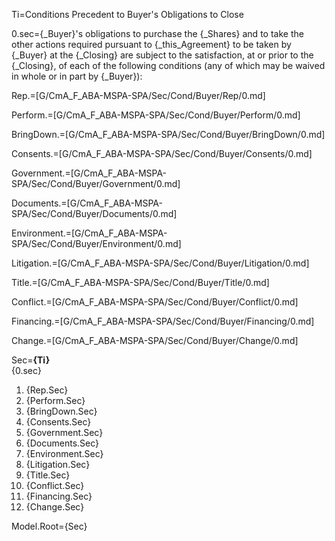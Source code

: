 Ti=Conditions Precedent to Buyer's Obligations to Close

0.sec={_Buyer}'s obligations to purchase the {_Shares} and to take the other actions required pursuant to {_this_Agreement} to be taken by {_Buyer} at the {_Closing} are subject to the satisfaction, at or prior to the {_Closing}, of each of the following conditions (any of which may be waived in whole or in part by {_Buyer}):

Rep.=[G/CmA_F_ABA-MSPA-SPA/Sec/Cond/Buyer/Rep/0.md]

Perform.=[G/CmA_F_ABA-MSPA-SPA/Sec/Cond/Buyer/Perform/0.md]

BringDown.=[G/CmA_F_ABA-MSPA-SPA/Sec/Cond/Buyer/BringDown/0.md]

Consents.=[G/CmA_F_ABA-MSPA-SPA/Sec/Cond/Buyer/Consents/0.md]

Government.=[G/CmA_F_ABA-MSPA-SPA/Sec/Cond/Buyer/Government/0.md]

Documents.=[G/CmA_F_ABA-MSPA-SPA/Sec/Cond/Buyer/Documents/0.md]

Environment.=[G/CmA_F_ABA-MSPA-SPA/Sec/Cond/Buyer/Environment/0.md]

Litigation.=[G/CmA_F_ABA-MSPA-SPA/Sec/Cond/Buyer/Litigation/0.md]

Title.=[G/CmA_F_ABA-MSPA-SPA/Sec/Cond/Buyer/Title/0.md]

Conflict.=[G/CmA_F_ABA-MSPA-SPA/Sec/Cond/Buyer/Conflict/0.md]

Financing.=[G/CmA_F_ABA-MSPA-SPA/Sec/Cond/Buyer/Financing/0.md]

Change.=[G/CmA_F_ABA-MSPA-SPA/Sec/Cond/Buyer/Change/0.md]

Sec=<b>{Ti}</b><br/>{0.sec}<ol><li>{Rep.Sec}<li>{Perform.Sec}<li>{BringDown.Sec}<li>{Consents.Sec}<li>{Government.Sec}<li>{Documents.Sec}<li>{Environment.Sec}<li>{Litigation.Sec}<li>{Title.Sec}<li>{Conflict.Sec}<li>{Financing.Sec}<li>{Change.Sec}</ol>

Model.Root={Sec}
